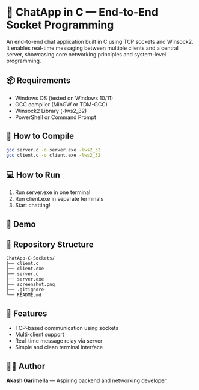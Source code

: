 # 💬 ChatApp in C — End-to-End Socket Programming

An end-to-end chat application built in C using TCP sockets and Winsock2. It enables real-time messaging between multiple clients and a central server, showcasing core networking principles and system-level programming.

## 📦 Requirements
- Windows OS (tested on Windows 10/11)
- GCC compiler (MinGW or TDM-GCC)
- Winsock2 Library (-lws2_32)
- PowerShell or Command Prompt

## 🚀 How to Compile
```bash
gcc server.c -o server.exe -lws2_32
gcc client.c -o client.exe -lws2_32
```

## 💻 How to Run
1. Run server.exe in one terminal
2. Run client.exe in separate terminals
3. Start chatting!

## 📸 Demo

## 📁 Repository Structure
```
ChatApp-C-Sockets/
├── client.c
├── client.exe
├── server.c
├── server.exe
├── screenshot.png
├── .gitignore
└── README.md
```

## 🧠 Features
- TCP-based communication using sockets
- Multi-client support
- Real-time message relay via server
- Simple and clean terminal interface

## 👨‍💻 Author
**Akash Garimella** — Aspiring backend and networking developer

